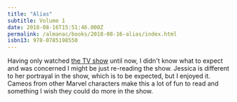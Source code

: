 ```yaml
---
title: "Alias"
subtitle: Volume 1
date: 2018-08-16T15:51:46.000Z
permalink: /almanac/books/2018-08-16-alias/index.html
isbn13: 978-0785198550
---
```


Having only watched [the TV show](https://en.wikipedia.org/wiki/Jessica_Jones_(TV_series)) until now, I didn't know what to expect and was concerned I might be just re-reading the show. Jessica is different to her portrayal in the show, which is to be expected, but I enjoyed it. Cameos from other Marvel characters make this a lot of fun to read and something I wish they could do more in the show.